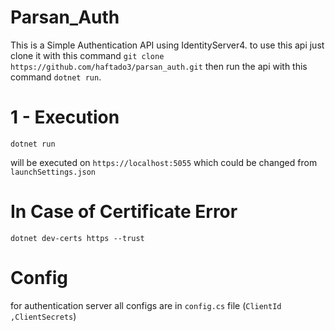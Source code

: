 # Parsan_Auth

This is a Simple Authentication API using IdentityServer4.
to use this api just clone it with this command `git clone https://github.com/haftado3/parsan_auth.git`
then run the api with this command `dotnet run`.

# 1 - Execution 

` dotnet run `

will be executed on `https://localhost:5055` which could be changed from `launchSettings.json`

# In Case of Certificate Error 

` dotnet dev-certs https --trust `

# Config

for authentication server all configs are in `config.cs` file (`ClientId ,ClientSecrets`)
